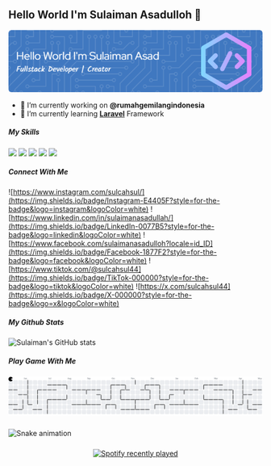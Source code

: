 ## Hello World I'm Sulaiman Asadulloh 👋

![Sulaiman Asad](img/github-header-image-2.png)

<!--
**sulaimanasad/sulaimanasad** is a ✨ _special_ ✨ repository because its `README.md` (this file) appears on your GitHub profile.

Here are some ideas to get you started:

- 🔭 I’m currently working on ...
- 🌱 I’m currently learning ...
- 👯 I’m looking to collaborate on ...
- 🤔 I’m looking for help with ...
- 💬 Ask me about ...
- 📫 How to reach me: ...
- 😄 Pronouns: ...
- ⚡ Fun fact: ...
-->

- 🔭 I’m currently working on **@rumahgemilangindonesia**
- 🌱 I’m currently learning [**Laravel**](https://laravel.com) Framework

##### My Skills

<img src="https://img.shields.io/badge/HTML5-E34F26?style=for-the-badge&logo=html5&logoColor=white" />
<img src="https://img.shields.io/badge/CSS3-1572B6?style=for-the-badge&logo=css3&logoColor=white" />
<img src="https://img.shields.io/badge/JavaScript-323330?style=for-the-badge&logo=javascript&logoColor=F7DF1E" />
<img src="https://img.shields.io/badge/PHP-777BB4?style=for-the-badge&logo=php&logoColor=white" />
<img src="https://img.shields.io/badge/Laravel-FF2D20?style=for-the-badge&logo=laravel&logoColor=white" />

##### Connect With Me

![https://www.instagram.com/sulcahsul/](https://img.shields.io/badge/Instagram-E4405F?style=for-the-badge&logo=instagram&logoColor=white) ![https://www.linkedin.com/in/sulaimanasadullah/](https://img.shields.io/badge/LinkedIn-0077B5?style=for-the-badge&logo=linkedin&logoColor=white) ![https://www.facebook.com/sulaimanasadulloh?locale=id_ID](https://img.shields.io/badge/Facebook-1877F2?style=for-the-badge&logo=facebook&logoColor=white) ![https://www.tiktok.com/@sulcahsul44](https://img.shields.io/badge/TikTok-000000?style=for-the-badge&logo=tiktok&logoColor=white) ![https://x.com/sulcahsul44](https://img.shields.io/badge/X-000000?style=for-the-badge&logo=x&logoColor=white)

##### My Github Stats

![Sulaiman's GitHub stats](https://github-readme-stats.vercel.app/api?username=sulaimanasad&show_icons=true&theme=tokyonight)

##### Play Game With Me

<picture>
  <source media="(prefers-color-scheme: dark)" srcset="https://raw.githubusercontent.com/sulaimanasad/sulaimanasad/output/pacman-contribution-graph-dark.svg">
  <source media="(prefers-color-scheme: light)" srcset="https://raw.githubusercontent.com/sulaimanasad/sulaimanasad/output/pacman-contribution-graph.svg">
  <img alt="pacman contribution graph" src="https://raw.githubusercontent.com/sulaimanasad/sulaimanasad/output/pacman-contribution-graph.svg">
</picture>

###

<img src="https://raw.githubusercontent.com/sulaimanasad/sulaimanasad/output/snake.svg" alt="Snake animation" />

###

<div align="center">

  <a href="https://open.spotify.com/user/Sulaiman Asadullah">
    <img src="https://spotify-recently-played-readme.vercel.app/api?user=31hq2tf5montyktc6arik6fryg5u" alt="Spotify recently played"  />
  </a>
</div>
